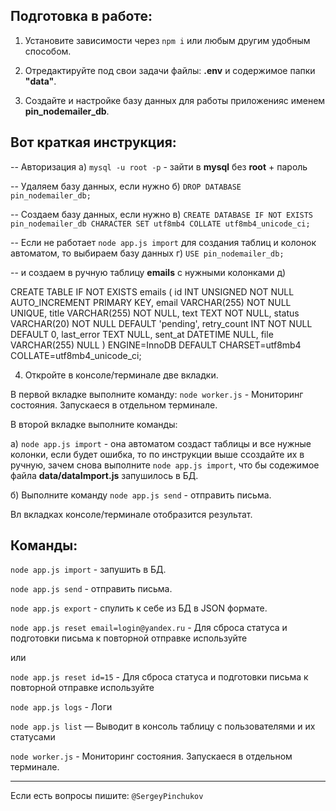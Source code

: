 
## Подготовка в работе:

1) Установите зависимости через `npm i`  или любым другим удобным способом.

2) Отредактируйте под свои задачи файлы: **.env** и содержимое папки **"data"**.

3) Создайте и настройке базу данных для работы приложенияс именем **pin_nodemailer_db**.


## Вот краткая инструкция:

-- Авторизация
а) `mysql -u root -p` - зайти в **mysql** без **root** + пароль

-- Удаляем базу данных, если нужно
б) `DROP DATABASE pin_nodemailer_db;`

-- Создаем базу данных, если нужно
в) `CREATE DATABASE IF NOT EXISTS pin_nodemailer_db CHARACTER SET utf8mb4 COLLATE utf8mb4_unicode_ci;`


-- Если не работает `node app.js import` для создания таблиц и колонок автоматом, то выбираем базу данных
г) `USE pin_nodemailer_db;`

-- и создаем в ручную таблицу **emails** с нужными колонками
д) 

CREATE TABLE IF NOT EXISTS emails (
  id INT UNSIGNED NOT NULL AUTO_INCREMENT PRIMARY KEY,
  email VARCHAR(255) NOT NULL UNIQUE,
  title VARCHAR(255) NOT NULL,
  text TEXT NOT NULL,
  status VARCHAR(20) NOT NULL DEFAULT 'pending',
  retry_count INT NOT NULL DEFAULT 0,
  last_error TEXT NULL,
  sent_at DATETIME NULL,
  file VARCHAR(255) NULL
) ENGINE=InnoDB DEFAULT CHARSET=utf8mb4 COLLATE=utf8mb4_unicode_ci;


4) Откройте в консоле/терминале две вкладки.

В первой вкладке выполните команду: `node worker.js` - Мониторинг состояния. Запускаеся в отдельном терминале.

В второй вкладке выполните команды:

 а) `node app.js import` - она автоматом создаст таблицы и все нужные колонки, если будет ошибка, то по инструкции выше ссоздайте их в ручную, зачем снова выполните `node app.js import`, что бы содежимое файла **data/dataImport.js** запушилось в БД.

 б) Выполните команду `node app.js send` - отправить письма.

 Вл вкладках консоле/терминале отобразится результат.


## Команды:

`node app.js import` - запушить в БД.

`node app.js send` - отправить письма.

`node app.js export` - спулить к себе из БД в JSON формате.

`node app.js reset email=login@yandex.ru` - Для сброса статуса и подготовки письма к повторной отправке используйте

или

`node app.js reset id=15` - Для сброса статуса и подготовки письма к повторной отправке используйте

`node app.js logs` - Логи

`node app.js list` — Выводит в консоль таблицу с пользователями и их статусами

`node worker.js` - Мониторинг состояния. Запускаеся в отдельном терминале.


---
Если есть вопросы пишите: `@SergeyPinchukov`
